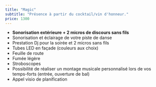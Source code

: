 ```yaml
---
title: "Magic"
subtitle: "Présence à partir du cocktail/vin d'honneur."
price: 1300
---
```


* **Sonorisation extérieure + 2 micros de discours sans fils**
* Sonorisation et éclairage de votre piste de danse
* Prestation Dj pour la soirée et 2 micros sans fils
* Tubes LED en façade (couleurs aux choix)
* Feuille de route
* Fumée légère
* Stroboscopes
* Possibilité de réaliser un montage musicale personnalisé lors de vos temps-forts (entrée, ouverture de bal)
* Appel visio de planification